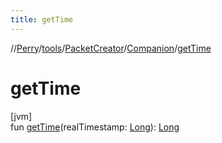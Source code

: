 ```yaml
---
title: getTime
---
```

//[Perry](../../../../index.html)/[tools](../../index.html)/[PacketCreator](../index.html)/[Companion](index.html)/[getTime](get-time.html)



# getTime



[jvm]\
fun [getTime](get-time.html)(realTimestamp: [Long](https://kotlinlang.org/api/latest/jvm/stdlib/kotlin/-long/index.html)): [Long](https://kotlinlang.org/api/latest/jvm/stdlib/kotlin/-long/index.html)




